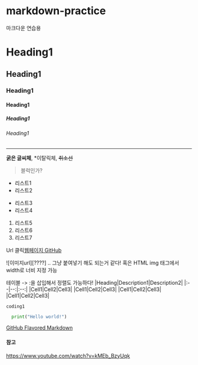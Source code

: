 # markdown-practice
마크다운 연습용

# Heading1
## Heading1
### Heading1
#### Heading1
##### Heading1
###### Heading1

---

**굵은 글씨체**, *이탈릭체, ~~취소선~~

> 블럭인가?

* 리스트1
* 리스트2
- 리스트3
- 리스트4
1. 리스트5
2. 리스트6
3. 리스트7

Url 클릭[웹페이지 GitHub](https://github.com/syoh1113/html-study-1)

![이미지url][????] .. 그냥 붙여넣기 해도 되는거 같다! 혹은 HTML img 태그에서 width로 너비 지정 가능

테이블 -> :을 삽입해서 정렬도 가능하다!
|Heading|Description1|Description2|
|:--|--:|:--:|
|Cell1|Cell2|Cell3|
|Cell1|Cell2|Cell3|
|Cell1|Cell2|Cell3|
|Cell1|Cell2|Cell3|

`coding1`

```python
  print("Hello world!")
```

[GitHub Flavored Markdown](https://github.github.com/gfm/)

#### 참고
https://www.youtube.com/watch?v=kMEb_BzyUqk

